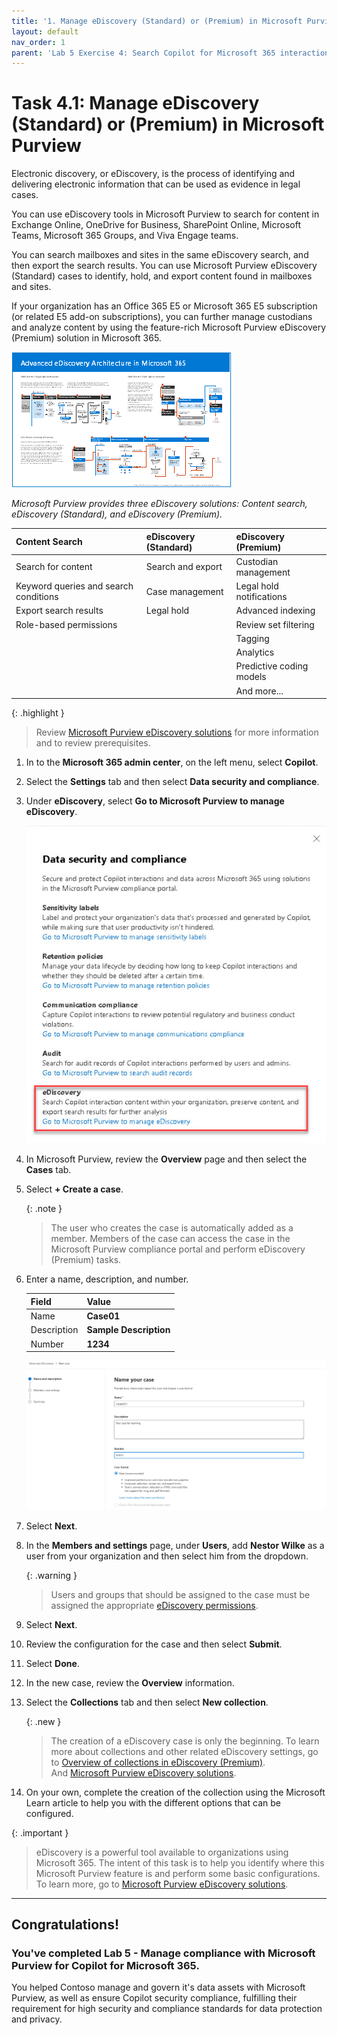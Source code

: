 ```yaml
---
title: '1. Manage eDiscovery (Standard) or (Premium) in Microsoft Purview'
layout: default
nav_order: 1
parent: 'Lab 5 Exercise 4: Search Copilot for Microsoft 365 interaction content with eDiscovery'
---
```


# Task 4.1: Manage eDiscovery (Standard) or (Premium) in Microsoft Purview

Electronic discovery, or eDiscovery, is the process of identifying and delivering electronic information that can be used as evidence in legal cases.  

You can use eDiscovery tools in Microsoft Purview to search for content in Exchange Online, OneDrive for Business, SharePoint Online, Microsoft Teams, Microsoft 365 Groups, and Viva Engage teams. 

You can search mailboxes and sites in the same eDiscovery search, and then export the search results. You can use Microsoft Purview eDiscovery (Standard) cases to identify, hold, and export content found in mailboxes and sites.  
 
If your organization has an Office 365 E5 or Microsoft 365 E5 subscription (or related E5 add-on subscriptions), you can further manage custodians and analyze content by using the feature-rich Microsoft Purview eDiscovery (Premium) solution in Microsoft 365. 


![b25.jpg](../media/lab1/b25.jpg) 


*Microsoft Purview provides three eDiscovery solutions: Content search, eDiscovery (Standard), and eDiscovery (Premium).* 

| Content Search | eDiscovery (Standard) | eDiscovery (Premium)    | 
|:---------|:---------|:---------| 
|  Search for content   | Search and export   | Custodian management    | 
| Keyword queries and search conditions   | Case management   | Legal hold notifications | 
| Export search results     | Legal hold          | Advanced indexing    | 
| Role-based permissions    |                       | Review set filtering | 
|                           |                       | Tagging      | 
|                           |                       | Analytics                | 
|                           |                       | Predictive coding models | 
|                           |                       | And more...  | 

 

{: .highlight }
>  Review [Microsoft Purview eDiscovery solutions](https://learn.microsoft.com/en-us/purview/ediscovery "Microsoft Purview eDiscovery solutions") for more information and to review prerequisites. 


1. In to the **Microsoft 365 admin center**, on the left menu, select **Copilot**.

1. Select the **Settings** tab and then select **Data security and compliance**.

1. Under **eDiscovery**, select **Go to Microsoft Purview to manage eDiscovery**.

    ![b22.jpg](../media/lab1/b22.jpg)

1. In Microsoft Purview, review the **Overview** page and then select the **Cases** tab.

1. Select **+ Create a case**. 

    {: .note }
    > The user who creates the case is automatically added as a member. Members of the case can access the case in the Microsoft Purview compliance portal and perform eDiscovery (Premium) tasks.

1. Enter a name, description, and number.

    | Field | Value | 
    |:---------|:---------|
    | Name | **Case01** | 
    | Description | **Sample Description**  |
	| Number | **1234**  |
	
    ![b23.jpg](../media/lab1/b23.jpg)

1. Select **Next**.

1. In the **Members and settings** page, under **Users**, add **Nestor Wilke** as a user from your organization and then select him from the dropdown.

    {: .warning }
    > Users and groups that should be assigned to the case must be assigned the appropriate [eDiscovery permissions](https://learn.microsoft.com/purview/ediscovery-assign-permissions).
 
1. Select **Next**. 

1. Review the configuration for the case and then select **Submit**.

1. Select **Done**.

1. In the new case, review the **Overview** information.

1. Select the **Collections** tab and then select **New collection**.

    {: .new }
    > The creation of a eDiscovery case is only the beginning. To learn more about collections and other related eDiscovery settings, go to [Overview of collections in eDiscovery (Premium)](https://learn.microsoft.com/purview/ediscovery-collections).  
    > And [Microsoft Purview eDiscovery solutions](https://learn.microsoft.com/purview/ediscovery).

1. On your own, complete the creation of the collection using the Microsoft Learn article to help you with the different options that can be configured.

{: .important }
> eDiscovery is a powerful tool available to organizations using Microsoft 365. The intent of this task is to help you identify where this Microsoft Purview feature is and perform some basic configurations. To learn more, go to [Microsoft Purview eDiscovery solutions](https://learn.microsoft.com/purview/ediscovery).

---

## **Congratulations!**  

### You've completed Lab 5 - Manage compliance with Microsoft Purview for Copilot for Microsoft 365.

You helped Contoso manage and govern it's data assets with Microsoft Purview, as well as ensure Copilot security compliance, fulfilling their requirement for high security and compliance standards for data protection and privacy.
